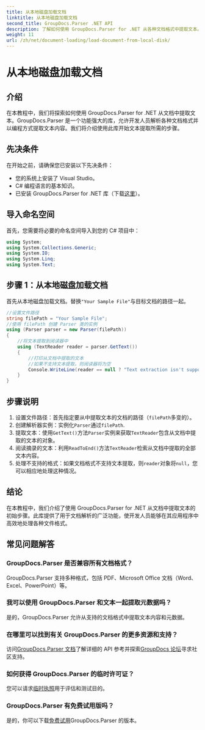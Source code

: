 ```yaml
---
title: 从本地磁盘加载文档
linktitle: 从本地磁盘加载文档
second_title: GroupDocs.Parser .NET API
description: 了解如何使用 GroupDocs.Parser for .NET 从各种文档格式中提取文本。使用 C# 轻松高效地提取文本。
weight: 11
url: /zh/net/document-loading/load-document-from-local-disk/
---
```


# 从本地磁盘加载文档

## 介绍
在本教程中，我们将探索如何使用 GroupDocs.Parser for .NET 从文档中提取文本。GroupDocs.Parser 是一个功能强大的库，允许开发人员解析各种文档格式并以编程方式提取文本内容。我们将介绍使用此库开始文本提取所需的步骤。
## 先决条件
在开始之前，请确保您已安装以下先决条件：
- 您的系统上安装了 Visual Studio。
- C# 编程语言的基本知识。
- 已安装 GroupDocs.Parser for .NET 库（下载[这里](https://releases.groupdocs.com/parser/net/)）。

## 导入命名空间
首先，您需要将必要的命名空间导入到您的 C# 项目中：
```csharp
using System;
using System.Collections.Generic;
using System.IO;
using System.Linq;
using System.Text;
```
## 步骤 1：从本地磁盘加载文档
首先从本地磁盘加载文档。替换`"Your Sample File"`与目标文档的路径一起。
```csharp
//设置文件路径
string filePath = "Your Sample File";
//使用 filePath 创建 Parser 类的实例
using (Parser parser = new Parser(filePath))
{
    //将文本提取到阅读器中
    using (TextReader reader = parser.GetText())
    {
        //打印从文档中提取的文本
        //如果不支持文本提取，则阅读器将为空
        Console.WriteLine(reader == null ? "Text extraction isn't supported" : reader.ReadToEnd());
    }
}
```
## 步骤说明
1. 设置文件路径：首先指定要从中提取文本的文档的路径（`filePath`多变的）。
2. 创建解析器实例：实例化`Parser`通过`filePath`.
3. 提取文本：使用`GetText()`方法`Parser`实例来获取`TextReader`包含从文档中提取的文本的对象。
4. 阅读摘录的文本：利用`ReadToEnd()`方法`TextReader`检索从文档中提取的全部文本内容。
5. 处理不支持的格式：如果文档格式不支持文本提取，则`reader`对象将`null`，您可以相应地处理这种情况。

## 结论
在本教程中，我们介绍了使用 GroupDocs.Parser for .NET 从文档中提取文本的初始步骤。此库提供了用于文档解析的广泛功能，使开发人员能够在其应用程序中高效地处理各种文件格式。

## 常见问题解答
### GroupDocs.Parser 是否兼容所有文档格式？
GroupDocs.Parser 支持多种格式，包括 PDF、Microsoft Office 文档（Word、Excel、PowerPoint）等。
### 我可以使用 GroupDocs.Parser 和文本一起提取元数据吗？
是的，GroupDocs.Parser 允许从支持的文档格式中提取文本内容和元数据。
### 在哪里可以找到有关 GroupDocs.Parser 的更多资源和支持？
访问[GroupDocs.Parser 文档](https://tutorials.groupdocs.com/parser/net/)了解详细的 API 参考并探索[GroupDocs 论坛](https://forum.groupdocs.com/c/parser/17)寻求社区支持。
### 如何获得 GroupDocs.Parser 的临时许可证？
您可以请求[临时执照](https://purchase.groupdocs.com/temporary-license/)用于评估和测试目的。
### GroupDocs.Parser 有免费试用版吗？
是的，你可以下载[免费试用](https://releases.groupdocs.com/)GroupDocs.Parser 的版本。